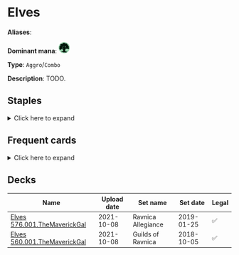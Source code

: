 # Elves

**Aliases**: 

**Dominant mana**: <img src="../resources/images/mana/G.png" width="25"/>

**Type**: `Aggro`/`Combo`

**Description**: TODO.

## **Staples**

<details>
  <summary>Click here to expand</summary>
<a href="https://scryfall.com/card/ons/248/birchlore-rangers"><img src="https://c1.scryfall.com/file/scryfall-cards/normal/front/8/c/8ce3a3a1-3569-4909-a604-f78d4888781e.jpg?1562928197" width="300"/></a>
<a href="https://scryfall.com/card/znc/24/distant-melody"><img src="https://c1.scryfall.com/file/scryfall-cards/normal/front/6/7/67d69ddd-fbee-415b-90bc-dfe0ba9fc5d1.jpg?1604195908" width="300"/></a>
<a href="https://scryfall.com/card/khc/58/elvish-mystic"><img src="https://c1.scryfall.com/file/scryfall-cards/normal/front/e/d/ed7a0227-ac70-40fb-8198-a55eacf913fa.jpg?1620530043" width="300"/></a>
<a href="https://scryfall.com/card/ddu/8/elvish-vanguard"><img src="https://c1.scryfall.com/file/scryfall-cards/normal/front/8/3/838a8d40-5268-467e-8d14-d9fd72253df6.jpg?1561759271" width="300"/></a>
<a href="https://scryfall.com/card/cmr/228/fyndhorn-elves"><img src="https://c1.scryfall.com/file/scryfall-cards/normal/front/4/5/450744cf-7eba-491b-97b0-ca80c6368bbb.jpg?1608910653" width="300"/></a>
<a href="https://scryfall.com/card/iko/163/lead-the-stampede"><img src="https://c1.scryfall.com/file/scryfall-cards/normal/front/9/e/9e76b676-c7a3-4de6-a78d-3059a0df83f2.jpg?1591227752" width="300"/></a>
<a href="https://scryfall.com/card/m19/314/llanowar-elves"><img src="https://c1.scryfall.com/file/scryfall-cards/normal/front/7/3/73542493-cd0b-4bb7-a5b8-8f889c76e4d6.jpg?1605281272" width="300"/></a>
<a href="https://scryfall.com/card/khc/67/lys-alana-huntmaster"><img src="https://c1.scryfall.com/file/scryfall-cards/normal/front/0/8/0849f67b-da5d-49f7-840f-f87f48518156.jpg?1620530259" width="300"/></a>
<a href="https://scryfall.com/card/a25/182/nettle-sentinel"><img src="https://c1.scryfall.com/file/scryfall-cards/normal/front/3/f/3f290ed2-d1a8-4a90-a3a7-8240652dc109.jpg?1562434953" width="300"/></a>
<a href="https://scryfall.com/card/cma/136/priest-of-titania"><img src="https://c1.scryfall.com/file/scryfall-cards/normal/front/1/9/19fc5956-286c-4e1d-bc4a-2974fc0f4dbc.jpg?1592673130" width="300"/></a>
<a href="https://scryfall.com/card/mh2/285/quirion-ranger"><img src="https://c1.scryfall.com/file/scryfall-cards/normal/front/3/2/320fdf89-e158-41c5-b0bf-fee9dec36a75.jpg?1623189455" width="300"/></a>
<a href="https://scryfall.com/card/ddg/32/spidersilk-armor"><img src="https://c1.scryfall.com/file/scryfall-cards/normal/front/e/5/e55202a1-c246-4b5b-94d6-43c86a69d61a.jpg?1562943415" width="300"/></a>
<a href="https://scryfall.com/card/jmp/435/sylvan-ranger"><img src="https://c1.scryfall.com/file/scryfall-cards/normal/front/e/3/e36a5be0-a730-4cb7-9d1e-6ae84b5bc872.jpg?1601080165" width="300"/></a>
<a href="https://scryfall.com/card/khc/76/timberwatch-elf"><img src="https://c1.scryfall.com/file/scryfall-cards/normal/front/3/8/38807f17-1cf2-4736-ad10-df6c8b1a9f55.jpg?1620530473" width="300"/></a>
<a href="https://scryfall.com/card/mrd/270/viridian-longbow"><img src="https://c1.scryfall.com/file/scryfall-cards/normal/front/b/e/be892d73-d1f4-4c36-b674-01ae21ff1484.jpg?1562156693" width="300"/></a>
<a href="https://scryfall.com/card/cma/166/wellwisher"><img src="https://c1.scryfall.com/file/scryfall-cards/normal/front/1/9/19dbbecb-b4d0-49d2-b36e-58279e051c5c.jpg?1592673305" width="300"/></a>

</details>


## **Frequent cards**

<details>
  <summary>Click here to expand</summary>
<a href="https://scryfall.com/card/cma/106/essence-warden"><img src="https://c1.scryfall.com/file/scryfall-cards/normal/front/3/1/31ca84d1-30a6-432b-966c-089fb6652a89.jpg?1592672942" width="300"/></a>

</details>


## **Decks**

| Name | Upload date | Set name | Set date | Legal |
| -----| ----------- | -------- | -------- | ----- |
| [Elves 576.001.TheMaverickGal](https://www.mtggoldfish.com/deck/4351055) | 2021-10-08 | Ravnica Allegiance | 2019-01-25 | ✅ |
| [Elves 560.001.TheMaverickGal](https://www.mtggoldfish.com/deck/4351054) | 2021-10-08 | Guilds of Ravnica | 2018-10-05 | ✅ |


